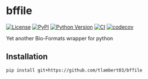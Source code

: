 # bffile

[![License](https://img.shields.io/pypi/l/bffile.svg?color=green)](https://github.com/tlambert03/bffile/raw/main/LICENSE)
[![PyPI](https://img.shields.io/pypi/v/bffile.svg?color=green)](https://pypi.org/project/bffile)
[![Python Version](https://img.shields.io/pypi/pyversions/bffile.svg?color=green)](https://python.org)
[![CI](https://github.com/tlambert03/bffile/actions/workflows/ci.yml/badge.svg)](https://github.com/tlambert03/bffile/actions/workflows/ci.yml)
[![codecov](https://codecov.io/gh/tlambert03/bffile/branch/main/graph/badge.svg)](https://codecov.io/gh/tlambert03/bffile)

Yet another Bio-Formats wrapper for python

## Installation

```bash
pip install git+https://github.com/tlambert03/bffile
```
